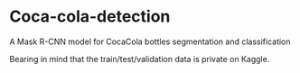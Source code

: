 # Coca-cola-detection
A Mask R-CNN model for CocaCola bottles segmentation and classification

Bearing in mind that the train/test/validation data is private on Kaggle. 
